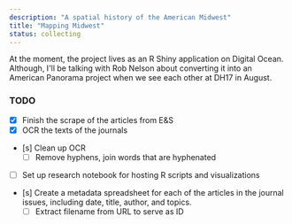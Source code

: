 ```yaml
---
description: "A spatial history of the American Midwest"
title: "Mapping Midwest"
status: collecting
---
```


At the moment, the project lives as an R Shiny application on Digital
Ocean. Although, I'll be talking with Rob Nelson about converting it
into an American Panorama project when we see each other at DH17 in
August.

### TODO

-   [x] Finish the scrape of the articles from E&S
-   [x] OCR the texts of the journals
-   [s] Clean up OCR
    -   [ ] Remove hyphens, join words that are hyphenated
-   [ ] Set up research notebook for hosting R scripts and visualizations
-   [s] Create a metadata spreadsheet for each of the articles in the journal issues, including date, title, author, and topics.
    -   [ ] Extract filename from URL to serve as ID

